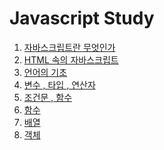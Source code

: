 # Javascript Study


  1. [자바스크립트란 무엇인가](https://github.com/Guide-Line/JavaScriptWebDevelopers/tree/master/1)
  1. [HTML 속의 자바스크립트](https://github.com/Guide-Line/JavaScriptWebDevelopers/tree/master/2)  
  1. [언어의 기초](https://github.com/Guide-Line/JavaScriptWebDevelopers/tree/master/3)
  1. [변수 , 타입 , 연산자](https://github.com/Guide-Line/JavaScriptWebDevelopers/tree/master/4)
  1. [조건문 , 함수](https://github.com/Guide-Line/JavaScriptWebDevelopers/tree/master/5)
  1. [함수](https://github.com/Guide-Line/JavaScriptWebDevelopers/tree/master/6)
  1. [배열](https://github.com/Guide-Line/JavaScriptWebDevelopers/tree/master/6-1)
  1. [객체](https://github.com/Guide-Line/JavaScriptWebDevelopers/tree/master/6-2)
  <!--1. [변수와 스코프 , 메모리](https://github.com/Guide-Line/JavaScriptWebDevelopers/tree/master/7)-->
  <!--1. [참조 타입](https://github.com/Guide-Line/JavaScriptWebDevelopers/tree/master/8)-->
  
        